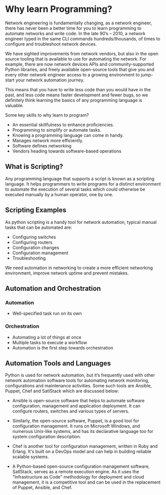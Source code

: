 # Why learn Programming?

Network engineering is fundamentally changing, as a network engineer, there has never been a better time for you to learn programming to automate networks and write code. In the late 90’s – 2010, a network engineer typed in the same CLI commands hundreds/thousands, of times to configure and troubleshoot network devices.

We have sighted improvements from network vendors, but also in the open source tooling that is available to use for automating the network. For example, there are now network devices APIs and community-supported Python libraries, and freely available open-source tools that give you and every other network engineer access to a growing environment to jump-start your network automation journey.

This means that you have to write less code than you would have in the past, and less code means faster development and fewer bugs, so we definitely think learning the basics of any programming language is valuable.

Some key skills to why learn to program?

- An essential skillfulness to enhance proficiencies.
- Programming to simplify or automate tasks.
- Knowing a programming language can come in handy.
- Manages network more efficiently.
- Software defines networking 
- Vendors heading towards software-based operations

## What is Scripting?

Any programming language that supports a script is known as a scripting language. It helps programmers to write programs for a distinct environment to automate the execution of several tasks which could otherwise be executed manually by a human operator, one by one.

## Scripting Examples

As python scripting is a handy tool for network automation, typical manual tasks that can be automated are:

- Configuring switches
- Configuring routers
- Configuration changes
- Configuration management
- Troubleshooting

We need automation in networking to create a more efficient networking environment, improve network uptime and prevent mistakes.

## Automation and Orchestration

### Automation

- Well-specified task run on its own

### Orchestration

- Automating a lot of things at once
- Multiple tasks to execute a workflow
- Automation is the first step towards orchestration

## Automation Tools and Languages

Python is used for network automation, but it’s frequently used with other network automation software tools for automating network monitoring, configurations and maintenance activities. Some such tools are Ansible, Puppet, Chef and SatlStack which are discussed below:

- Ansible is open-source software that helps to automate software configuration, management and application deployment. It can configure routers, switches and various types of servers.

- Similarly, the open-source software, Puppet, is a good tool for configuration management. It runs on Microsoft Windows, and numerous Unix-like systems, and has its declarative language too for system configuration description.

- Chef is another tool for configuration management, written in Ruby and Erlang. It's built on a DevOps model and can help in building reliable scalable systems.

- A Python-based open-source configuration management software, SatlStack, serves as a remote execution engine. As it uses the "Infrastructure as Code" methodology for deployment and cloud management, it is a competitive tool and can be used in the replacement of Puppet, Ansible, and Chef.
